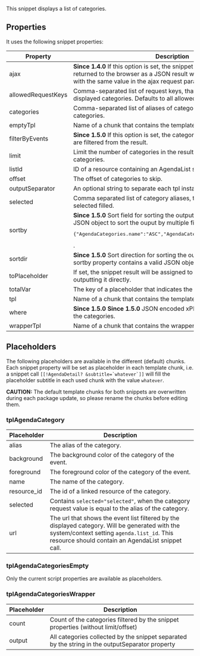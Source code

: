 This snippet displays a list of categories.

## Properties

It uses the following snippet properties:

| Property           | Description                                                                                                                                                                                                       | Default                    |
|--------------------|-------------------------------------------------------------------------------------------------------------------------------------------------------------------------------------------------------------------|----------------------------|
| ajax               | **Since 1.4.0** If this option is set, the snippet output will be directly returned to the browser as a JSON result when the page is requested with the same value in the ajax request parameter.                 | 0 (No)                     |
| allowedRequestKeys | Comma-separated list of request keys, that can be used to filter the displayed categories. Defaults to all allowed.                                                                                               | -                          |
| categories         | Comma-separated list of aliases of categories to filter the displayed categories.                                                                                                                                 | -                          |
| emptyTpl           | Name of a chunk that contains the template for not found categories.                                                                                                                                              | tplAgendaCategoriesEmpty   |
| filterByEvents     | **Since 1.5.0** If this option is set, the categories with no future events are filtered from the result.                                                                                                         | 0 (No)                     |
| limit              | Limit the number of categories in the result. Use "0" for unlimited categories.                                                                                                                                   | 20                         |
| listId             | ID of a resource containing an AgendaList snippet call.                                                                                                                                                           | -                          |
| offset             | The offset of categories to skip.                                                                                                                                                                                 | -                          |
| outputSeparator    | An optional string to separate each tpl instance.                                                                                                                                                                 | -                          |
| selected           | Comma separated list of category aliases, that have the placeholder selected filled.                                                                                                                              | -                          |
| sortby             | **Since 1.5.0** Sort field for sorting the output. It could also contain a JSON object to sort the ouput by multiple fields like <pre>{"AgendaCategories.name":"ASC","AgendaCategories.background":"DESC"}</pre>. | sortindex                  |
| sortdir            | **Since 1.5.0** Sort direction for sorting the output. Unused when the sortby property contains a valid JSON object.                                                                                              | ASC                        |
| toPlaceholder      | If set, the snippet result will be assigned to this placeholder instead of outputting it directly.                                                                                                                | -                          |
| totalVar           | The key of a placeholder that indicates the total number of categories.                                                                                                                                           | agendacategories.total     |
| tpl                | Name of a chunk that contains the template for one category.                                                                                                                                                      | tplAgendaCategory          |
| where              | **Since 1.5.0** **Since 1.5.0** JSON encoded xPDO where clause to filter the categories.                                                                                                                          | -                          |
| wrapperTpl         | Name of a chunk that contains the wrapper template for all categories.                                                                                                                                            | tplAgendaCategoriesWrapper |

## Placeholders

The following placeholders are available in the different (default) chunks. Each
snippet property will be set as placeholder in each template chunk, i.e. a
snippet call ```[[!AgendaDetail? &subtitle=`whatever`]]``` will fill the
placeholder subtitle in each used chunk with the value `whatever`.

**CAUTION:** The default template chunks for both snippets are overwritten
during each package update, so please rename the chunks before editing them.

### tplAgendaCategory

| Placeholder | Description                                                                                                                                                                                        |
|-------------|----------------------------------------------------------------------------------------------------------------------------------------------------------------------------------------------------|
| alias       | The alias of the category.                                                                                                                                                                         |
| background  | The background color of the category of the event.                                                                                                                                                 |
| foreground  | The foreground color of the category of the event.                                                                                                                                                 |
| name        | The name of the category.                                                                                                                                                                          |
| resource_id | The id of a linked resource of the category.                                                                                                                                                       |
| selected    | Contains `selected="selected"`, when the category request value is equal to the alias of the category.                                                                                             |
| url         | The url that shows the event list filtered by the displayed category. Will be generated with the system/context setting `agenda.list_id`. This resource should contain an AgendaList snippet call. |

### tplAgendaCategoriesEmpty

Only the current script properties are available as placeholders.

### tplAgendaCategoriesWrapper

| Placeholder | Description                                                                                     |
|-------------|-------------------------------------------------------------------------------------------------|
| count       | Count of the categories filtered by the snippet properties (without limit/offset)               |
| output      | All categories collected by the snippet separated by the string in the outputSeparator property |
